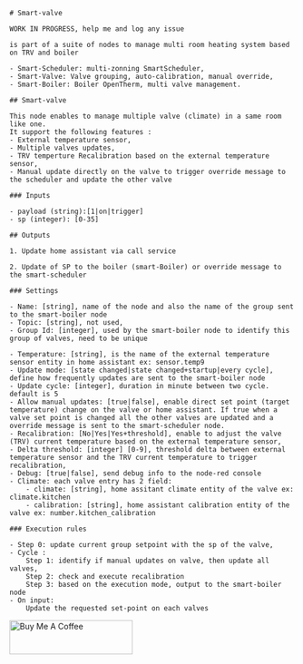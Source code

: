     # Smart-valve 
    
    WORK IN PROGRESS, help me and log any issue

    is part of a suite of nodes to manage multi room heating system based on TRV and boiler

    - Smart-Scheduler: multi-zonning SmartScheduler,
    - Smart-Valve: Valve grouping, auto-calibration, manual override,
    - Smart-Boiler: Boiler OpenTherm, multi valve management.

    ## Smart-valve

    This node enables to manage multiple valve (climate) in a same room like one. 
    It support the following features :
    - External temperature sensor,
    - Multiple valves updates,
    - TRV temperture Recalibration based on the external temperature sensor,
    - Manual update directly on the valve to trigger override message to the scheduler and update the other valve

    ### Inputs
    
    - payload (string):[1|on|trigger]
    - sp (integer): [0-35]    
    
    ## Outputs
    
    1. Update home assistant via call service
    
    2. Update of SP to the boiler (smart-Boiler) or override message to the smart-scheduler
    
    ### Settings

    - Name: [string], name of the node and also the name of the group sent to the smart-boiler node
    - Topic: [string], not used,
    - Group Id: [integer], used by the smart-boiler node to identify this group of valves, need to be unique
    
    - Temperature: [string], is the name of the external temperature sensor entity in home assistant ex: sensor.temp9
    - Update mode: [state changed|state changed+startup|every cycle], define how frequently updates are sent to the smart-boiler node
    - Update cycle: [integer], duration in minute between two cycle. default is 5
    - Allow manual updates: [true|false], enable direct set point (target temperature) change on the valve or home assistant. If true when a valve set point is changed all the other valves are updated and a override message is sent to the smart-scheduler node.
    - Recalibration: [No|Yes|Yes+threshold], enable to adjust the valve (TRV) current temperature based on the external temperature sensor,
    - Delta threshold: [integer] [0-9], threshold delta between external temperature sensor and the TRV current temperature to trigger recalibration,
    - Debug: [true|false], send debug info to the node-red console
    - Climate: each valve entry has 2 field:
        - climate: [string], home assitant climate entity of the valve ex: climate.kitchen
        - calibration: [string], home assistant calibration entity of the valve ex: number.kitchen_calibration
    
    ### Execution rules 

    - Step 0: update current group setpoint with the sp of the valve,
    - Cycle :
        Step 1: identify if manual updates on valve, then update all valves,
        Step 2: check and execute recalibration
        Step 3: based on the execution mode, output to the smart-boiler node
    - On input: 
        Update the requested set-point on each valves




<a href="https://www.buymeacoffee.com/vincentbe" target="_blank"><img src="https://cdn.buymeacoffee.com/buttons/v2/default-yellow.png" alt="Buy Me A Coffee" style="height: 60px !important;width: 217px !important;" ></a>


